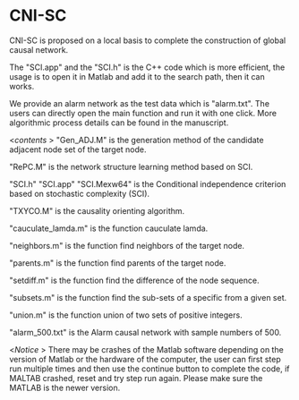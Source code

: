# CNI-SC
CNI-SC is proposed on a local basis to complete the construction of global causal network.

The "SCI.app" and the "SCI.h" is the C++ code which is more efficient, the usage is to open it in Matlab and add it to the search path, then it can works.

We provide an alarm network as the test data which is "alarm.txt". The users can directly open the main function and run it with one click. More algorithmic process details can be found in the manuscript.

<*contents* >
"Gen_ADJ.M" is the generation method of the candidate adjacent node set of the target node.

"RePC.M" is the network structure learning method based on SCI.

"SCI.h" "SCI.app" "SCI.Mexw64" is the  Conditional independence criterion based on stochastic complexity (SCI).

"TXYCO.M" is the causality orienting algorithm.

"cauculate_lamda.m" is the function cauculate lamda.

"neighbors.m" is the function find neighbors of the target node.

"parents.m"  is the function find parents of the target node.

"setdiff.m"  is the function find the difference of the node sequence.

"subsets.m" is the function find the sub-sets of a specific from a given set.

"union.m" is the function union of two sets of positive integers.

"alarm_500.txt" is the Alarm causal network with sample numbers of 500.

<*Notice* >
There may be crashes of the Matlab software depending on the version of Matlab or the hardware of the computer, the user can first step run multiple times and then use the continue button to complete the code, if MALTAB crashed, reset and try step run again. Please make sure the MATLAB is the newer version.
